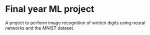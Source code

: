 # Final year ML project
A project to perform image recognition of written digits using neural networks and the MNIST dataset.
